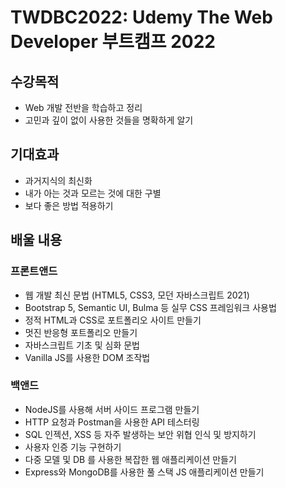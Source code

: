# TWDBC2022: Udemy The Web Developer 부트캠프 2022
## 수강목적
- Web 개발 전반을 학습하고 정리
- 고민과 깊이 없이 사용한 것들을 명확하게 알기

## 기대효과
- 과거지식의 최신화
- 내가 아는 것과 모르는 것에 대한 구별
- 보다 좋은 방법 적용하기

## 배울 내용
### 프론트앤드
- 웹 개발 최신 문법 (HTML5, CSS3, 모던 자바스크립트 2021)
- Bootstrap 5, Semantic UI, Bulma 등 실무 CSS 프레임워크 사용법
- 정적 HTML과 CSS로 포트폴리오 사이트 만들기
- 멋진 반응형 포트폴리오 만들기
- 자바스크립트 기초 및 심화 문법
- Vanilla JS를 사용한 DOM 조작법
### 백앤드
- NodeJS를 사용해 서버 사이드 프로그램 만들기
- HTTP 요청과 Postman을 사용한 API 테스터링
- SQL 인젝션, XSS 등 자주 발생하는 보안 위협 인식 및 방지하기
- 사용자 인증 기능 구현하기
- 다중 모델 및 DB 를 사용한 복잡한 웹 애플리케이션 만들기
- Express와 MongoDB를 사용한 풀 스택 JS 애플리케이션 만들기
